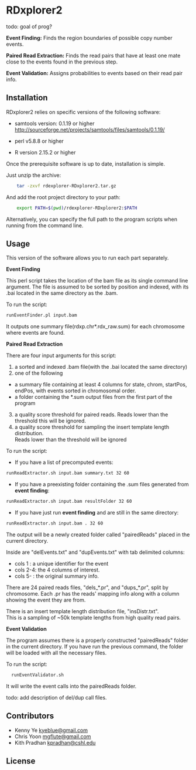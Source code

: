 # RDxplorer2

todo:  goal of prog?

**Event Finding:**
Finds the region boundaries of possible copy number events.

**Paired Read Extraction:**
Finds the read pairs that have at least one mate 
close to the events found in the previous step.  

**Event Validation:**
Assigns probabilities to events based on their read pair info.


Installation
-------------

RDxplorer2 relies on specific versions of the following software:

* samtools version: 0.1.19 or higher
http://sourceforge.net/projects/samtools/files/samtools/0.1.19/

* perl v5.8.8 or higher

* R version 2.15.2 or higher

Once the prerequisite software is up to date, installation is simple.

Just unzip the archive:

```bash
	tar -zxvf rdexplorer-RDxplorer2.tar.gz 
```
And add the root project directory to your path:

```bash
	export PATH=$(pwd)/rdexplorer-RDxplorer2:$PATH
```

Alternatively, you can specify the full path to the 
program scripts when running from the command line.
    

Usage
-----
This version of the software allows you to run each part separately.


**Event Finding**

This perl script takes the location of the bam file as its single command line argument.
The file is assumed to be sorted by position and indexed, with its .bai 
located in the same directory as the .bam.

To run the script:
```bash
runEventFinder.pl input.bam
```

It outputs one summary file(rdxp.chr\*\.rdx_raw.sum) for each chromosome where events are found.


**Paired Read Extraction**

There are four input arguments for this script: 

1. a sorted and indexed .bam file(with the .bai located the same directory)
2. one of the following 
  * a summary file containing at least 4 columns for state, chrom, startPos, endPos, 
  with events sorted in chromosomal order.
  * a folder containing the *.sum output files from the first part of the program
3. a quality score threshold for paired reads.  Reads lower than the threshold this will be ignored.
4. a quality score threshold for sampling the insert template length distribution.  
Reads lower than the threshold will be ignored

To run the script:
* If you have a list of precomputed events:
```bash
runReadExtractor.sh input.bam summary.txt 32 60
```

* If you have a preexisting folder containing the .sum files generated from **event finding**:
```bash
runReadExtractor.sh input.bam resultFolder 32 60
```

* If you have just run **event finding** and are still in the same directory:
```bash
runReadExtractor.sh input.bam . 32 60
```

The output will be a newly created folder called "pairedReads" placed in the current directory.  

Inside are "delEvents.txt" and "dupEvents.txt" with tab delimited columns:
* cols 1  : a unique identifier for the event
* cols 2-4: the 4 columns of interest.
* cols 5- : the original summary info.

There are 24 paired reads files, "dels\_\*.pr", and "dups\_\*.pr", split by chromosome.
Each .pr has the reads' mapping info along with a column showing the event they are from. 

There is an insert template length distribution file, "insDistr.txt".  
This is a sampling of ~50k template lengths from high quality read pairs.


**Event Validation**

The program assumes there is a properly constructed "pairedReads" folder in the current directory.
If you have run the previous command, the folder will be loaded with all the necessary files.

To run the script:
```bash
  runEventValidator.sh
```
It will write the event calls into the pairedReads folder.

todo:  add description of del/dup call files.

Contributors
---------
* Kenny Ye <kyeblue@gmail.com>
* Chris Yoon <mgflute@gmail.com>
* Kith Pradhan <kpradhan@cshl.edu>


License
---------

